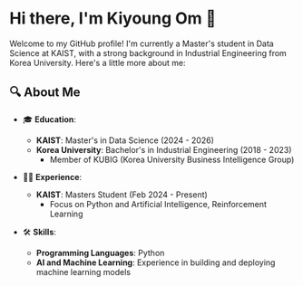 # Hi there, I'm Kiyoung Om 👋

Welcome to my GitHub profile! I'm currently a Master's student in Data Science at KAIST, with a strong background in Industrial Engineering from Korea University. Here's a little more about me:

## 🔍 About Me

- 🎓 **Education**:
  - **KAIST**: Master's in Data Science (2024 - 2026)
  - **Korea University**: Bachelor's in Industrial Engineering (2018 - 2023)
    - Member of KUBIG (Korea University Business Intelligence Group)

- 🧑‍💻 **Experience**:
  - **KAIST**: Masters Student (Feb 2024 - Present)
    - Focus on Python and Artificial Intelligence, Reinforcement Learning

- 🛠️ **Skills**:
  - **Programming Languages**: Python
  - **AI and Machine Learning**: Experience in building and deploying machine learning models
